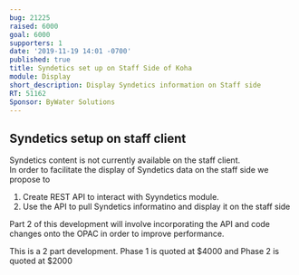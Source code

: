 ```yaml
---
bug: 21225
raised: 6000
goal: 6000
supporters: 1
date: '2019-11-19 14:01 -0700'
published: true
title: Syndetics set up on Staff Side of Koha
module: Display
short_description: Display Syndetics information on Staff side
RT: 51162
Sponsor: ByWater Solutions
---
```

## Syndetics setup on staff client
	
Syndetics content is not currently available on the staff client.  
In order to facilitate the display of Syndetics data on the staff side we propose to
1. Create REST API to interact with Syyndetics module.  
2. Use the API to pull Syndetics informatino and display it on the staff side  

Part 2 of this development will involve incorporating the API and code changes onto the OPAC in order to improve performance.

This is a 2 part development.  Phase 1 is quoted at $4000 and Phase 2 is quoted at $2000
